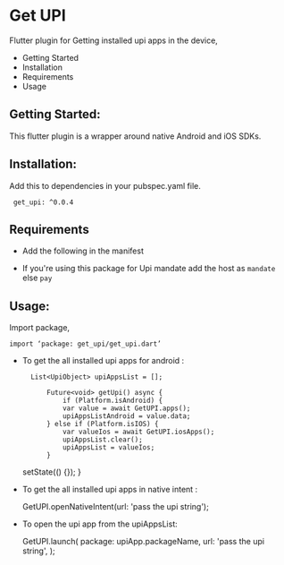 # Get UPI

Flutter plugin for Getting installed upi apps in the device,

- Getting Started
- Installation
- Requirements
- Usage

## Getting Started:

This flutter plugin is a wrapper around native Android and iOS SDKs.

## Installation:

Add this to dependencies in your pubspec.yaml file.

     get_upi: ^0.0.4

## Requirements

- Add the following in the manifest

<queries>
      <intent>
         <action android:name="android.intent.action.VIEW" />
         <category android:name="android.intent.category.DEFAULT" />
         <category android:name="android.intent.category.BROWSABLE" />
         <data
             android:host="mandate"
             android:scheme="upi" />
      </intent>
   </queries>

- If you're using this package for Upi mandate add the host as `mandate` else `pay`

## Usage:

Import package,

    import ‘package: get_upi/get_upi.dart’

- To get the all installed upi apps for android :

        List<UpiObject> upiAppsList = [];

            Future<void> getUpi() async {
                if (Platform.isAndroid) {
                var value = await GetUPI.apps();
                upiAppsListAndroid = value.data;
            } else if (Platform.isIOS) {
                var valueIos = await GetUPI.iosApps();
                upiAppsList.clear();
                upiAppsList = valueIos;
            }

    setState(() {});
  }


- To get the all installed upi apps in native intent :

    GetUPI.openNativeIntent(url: 'pass the upi string');

- To open the upi app from the upiAppsList:

    GetUPI.launch(
        package: upiApp.packageName,
        url: 'pass the upi string',
    );

